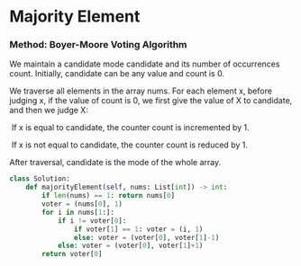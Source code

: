 # Majority Element

### Method: Boyer-Moore Voting Algorithm 

We maintain a candidate mode candidate and its number of occurrences count. Initially, candidate can be any value and count is 0.

We traverse all elements in the array nums. For each element x, before judging x, if the value of count is 0, we first give the value of X to candidate, and then we judge X:

​		If x is equal to candidate, the counter count is incremented by 1.

​		If x is not equal to candidate, the counter count is reduced by 1.

After traversal, candidate is the mode of the whole array.

```python
class Solution:
    def majorityElement(self, nums: List[int]) -> int:
        if len(nums) == 1: return nums[0]
        voter = (nums[0], 1)
        for i in nums[1:]:
            if i != voter[0]:
                if voter[1] == 1: voter = (i, 1)
                else: voter = (voter[0], voter[1]-1)
            else: voter = (voter[0], voter[1]+1)
        return voter[0]
```
